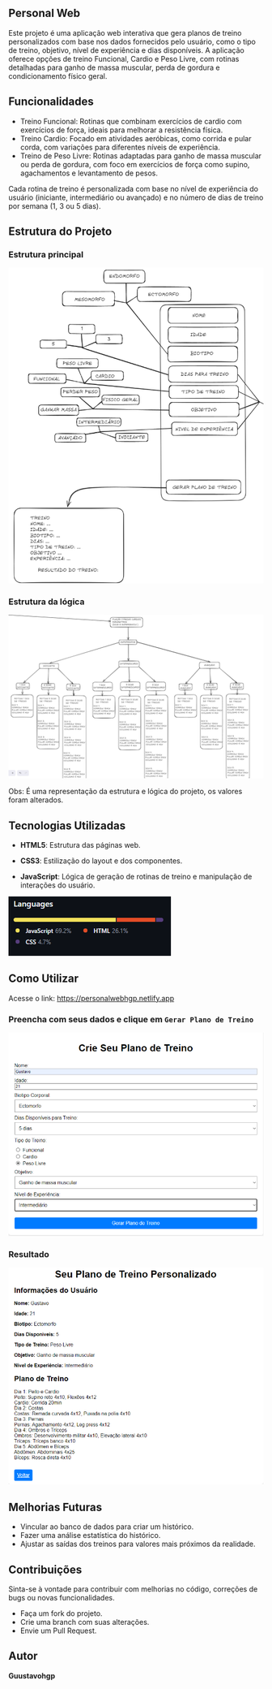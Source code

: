## Personal Web

Este projeto é uma aplicação web interativa que gera planos de treino personalizados com base nos dados fornecidos pelo usuário, como o tipo de treino, objetivo, nível de experiência e dias disponíveis. A aplicação oferece opções de treino Funcional, Cardio e Peso Livre, com rotinas detalhadas para ganho de massa muscular, perda de gordura e condicionamento físico geral.

## Funcionalidades
* Treino Funcional: Rotinas que combinam exercícios de cardio com exercícios de força, ideais para melhorar a resistência física.
* Treino Cardio: Focado em atividades aeróbicas, como corrida e pular corda, com variações para diferentes níveis de experiência.
* Treino de Peso Livre: Rotinas adaptadas para ganho de massa muscular ou perda de gordura, com foco em exercícios de força como supino, agachamentos e levantamento de pesos.

Cada rotina de treino é personalizada com base no nível de experiência do usuário (iniciante, intermediário ou avançado) e no número de dias de treino por semana (1, 3 ou 5 dias).

## Estrutura do Projeto

### Estrutura principal
![alt text](image-3.png)

### Estrutura da lógica
![alt text](image-4.png)

Obs: É uma representação da estrutura e lógica do projeto, os valores foram alterados.

## Tecnologias Utilizadas
* **HTML5**: Estrutura das páginas web.

* **CSS3**: Estilização do layout e dos componentes.

* **JavaScript**: Lógica de geração de rotinas de treino e manipulação de interações do usuário.

![alt text](image-5.png)


## Como Utilizar

Acesse o link: https://personalwebhgp.netlify.app

### Preencha com seus dados e clique em `Gerar Plano de Treino`
![alt text](image-6.png)

### Resultado
![alt text](image-7.png)


## Melhorias Futuras

* Vincular ao banco de dados para criar um histórico.
* Fazer uma análise estatística do histórico.
* Ajustar as saídas dos treinos para valores mais próximos da realidade.


## Contribuições
Sinta-se à vontade para contribuir com melhorias no código, correções de bugs ou novas funcionalidades.
* Faça um fork do projeto.
* Crie uma branch com suas alterações.
* Envie um Pull Request.

## Autor
**Guustavohgp**